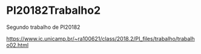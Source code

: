 # PI20182Trabalho2
Segundo trabalho de PI20182

https://www.ic.unicamp.br/~ra100621/class/2018.2/PI_files/trabalho/trabalho02.html
